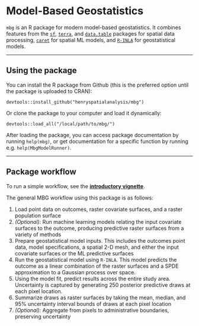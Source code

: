 # Model-Based Geostatistics

`mbg` is an R package for modern model-based geostatistics. It combines features from the [`sf`](https://r-spatial.github.io/sf/), [`terra`](https://rspatial.github.io/terra/), and [`data.table`](https://cran.r-project.org/web/packages/data.table/) packages for spatial data processing, [`caret`](https://topepo.github.io/caret/) for spatial ML models, and [`R-INLA`](http://r-inla.org/) for geostatistical models.

---

## Using the package

You can install the R package from Github (this is the preferred option until the package is uploaded to CRAN):

```devtools::install_github("henryspatialanalysis/mbg")```

Or clone the package to your computer and load it dynamically:

```devtools::load_all("/local/path/to/mbg/")```

After loading the package, you can access package documentation by running `help(mbg)`, or get documentation for a specific function by running e.g. `help(MbgModelRunner)`.

---

## Package workflow

To run a simple workflow, see the [**introductory vignette**](https://henryspatialanalysis.com/testing/mbg_docs/articles/mbg.html).

The general MBG workflow using this package is as follows:

1. Load point data on outcomes, raster covariate surfaces, and a raster population surface
2. _(Optional):_ Run machine learning models relating the input covariate surfaces to the outcome, producing predictive raster surfaces from a variety of methods
3. Prepare geostatistical model inputs. This includes the outcomes point data, model specifications, a spatial 2-D mesh, and either the input covariate surfaces or the ML predictive surfaces
4. Run the geostatistical model using `R-INLA`. This model predicts the outcome as a linear combination of the raster surfaces and a SPDE approximation to a Gaussian process over space.
5. Using the model fit, predict results across the entire study area. Uncertainty is captured by generating 250 posterior predictive draws at each pixel location.
6. Summarize draws as raster surfaces by taking the mean, median, and 95% uncertainty interval bounds of draws at each pixel location
7. _(Optional):_ Aggregate from pixels to administrative boundaries, preserving uncertainty
